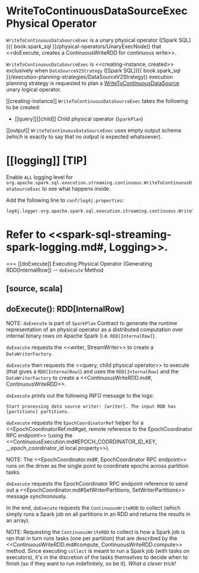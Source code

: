 # WriteToContinuousDataSourceExec Physical Operator

`WriteToContinuousDataSourceExec` is a unary physical operator ([Spark SQL]({{ book.spark_sql }}/physical-operators/UnaryExecNode)) that <<doExecute, creates a ContinuousWriteRDD for continuous write>>.

`WriteToContinuousDataSourceExec` is <<creating-instance, created>> exclusively when `DataSourceV2Strategy` ([Spark SQL]({{ book.spark_sql }}/execution-planning-strategies/DataSourceV2Strategy)) execution planning strategy is requested to plan a [WriteToContinuousDataSource](../logical-operators/WriteToContinuousDataSource.md) unary logical operator.

[[creating-instance]]
`WriteToContinuousDataSourceExec` takes the following to be created:

* [[query]][[child]] Child physical operator (`SparkPlan`)

[[output]]
`WriteToContinuousDataSourceExec` uses empty output schema (which is exactly to say that no output is expected whatsoever).

[[logging]]
[TIP]
====
Enable `ALL` logging level for `org.apache.spark.sql.execution.streaming.continuous.WriteToContinuousDataSourceExec` to see what happens inside.

Add the following line to `conf/log4j.properties`:

```
log4j.logger.org.apache.spark.sql.execution.streaming.continuous.WriteToContinuousDataSourceExec=ALL
```

Refer to <<spark-sql-streaming-spark-logging.md#, Logging>>.
====

=== [[doExecute]] Executing Physical Operator (Generating RDD[InternalRow]) -- `doExecute` Method

[source, scala]
----
doExecute(): RDD[InternalRow]
----

NOTE: `doExecute` is part of `SparkPlan` Contract to generate the runtime representation of an physical operator as a distributed computation over internal binary rows on Apache Spark (i.e. `RDD[InternalRow]`).

`doExecute` requests the <<writer, StreamWriter>> to create a `DataWriterFactory`.

`doExecute` then requests the <<query, child physical operator>> to execute (that gives a `RDD[InternalRow]`) and uses the `RDD[InternalRow]` and the `DataWriterFactory` to create a <<ContinuousWriteRDD.md#, ContinuousWriteRDD>>.

`doExecute` prints out the following INFO message to the logs:

```
Start processing data source writer: [writer]. The input RDD has [partitions] partitions.
```

`doExecute` requests the `EpochCoordinatorRef` helper for a <<EpochCoordinatorRef.md#get, remote reference to the EpochCoordinator RPC endpoint>> (using the <<ContinuousExecution.md#EPOCH_COORDINATOR_ID_KEY, __epoch_coordinator_id local property>>).

NOTE: The <<EpochCoordinator.md#, EpochCoordinator RPC endpoint>> runs on the driver as the single point to coordinate epochs across partition tasks.

`doExecute` requests the EpochCoordinator RPC endpoint reference to send out a <<EpochCoordinator.md#SetWriterPartitions, SetWriterPartitions>> message synchronously.

In the end, `doExecute` requests the `ContinuousWriteRDD` to collect (which simply runs a Spark job on all partitions in an RDD and returns the results in an array).

NOTE: Requesting the `ContinuousWriteRDD` to collect is how a Spark job is ran that in turn runs tasks (one per partition) that are described by the <<ContinuousWriteRDD.md#compute, ContinuousWriteRDD.compute>> method. Since executing `collect` is meant to run a Spark job (with tasks on executors), it's in the discretion of the tasks themselves to decide when to finish (so if they want to run indefinitely, so be it). _What a clever trick!_
